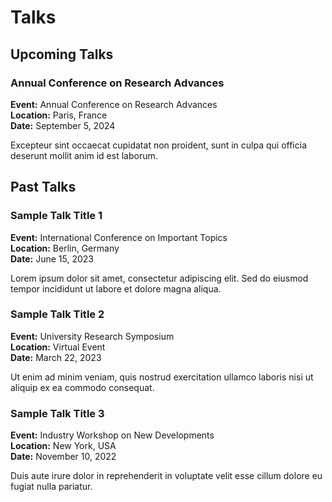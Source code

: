 # Talks

## Upcoming Talks

### Annual Conference on Research Advances
**Event:** Annual Conference on Research Advances  
**Location:** Paris, France  
**Date:** September 5, 2024

Excepteur sint occaecat cupidatat non proident, sunt in culpa qui officia deserunt mollit anim id est laborum.

## Past Talks

### Sample Talk Title 1
**Event:** International Conference on Important Topics  
**Location:** Berlin, Germany  
**Date:** June 15, 2023

Lorem ipsum dolor sit amet, consectetur adipiscing elit. Sed do eiusmod tempor incididunt ut labore et dolore magna aliqua.

### Sample Talk Title 2
**Event:** University Research Symposium  
**Location:** Virtual Event  
**Date:** March 22, 2023

Ut enim ad minim veniam, quis nostrud exercitation ullamco laboris nisi ut aliquip ex ea commodo consequat.

### Sample Talk Title 3
**Event:** Industry Workshop on New Developments  
**Location:** New York, USA  
**Date:** November 10, 2022

Duis aute irure dolor in reprehenderit in voluptate velit esse cillum dolore eu fugiat nulla pariatur.